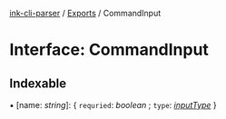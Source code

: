 [ink-cli-parser](../README.md) / [Exports](../modules.md) / CommandInput

# Interface: CommandInput

## Indexable

▪ [name: *string*]: { `requried`: _boolean_ ; `type`:
[_inputType_](../modules.md#inputtype) }
